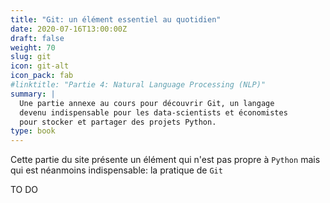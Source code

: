 ```yaml
---
title: "Git: un élément essentiel au quotidien"
date: 2020-07-16T13:00:00Z
draft: false
weight: 70
slug: git
icon: git-alt
icon_pack: fab
#linktitle: "Partie 4: Natural Language Processing (NLP)"
summary: |
  Une partie annexe au cours pour découvrir Git, un langage
  devenu indispensable pour les data-scientists et économistes
  pour stocker et partager des projets Python.
type: book
---
```


Cette partie du site présente un élément qui n'est pas propre à 
`Python` mais qui est néanmoins indispensable: la pratique de `Git`

TO DO